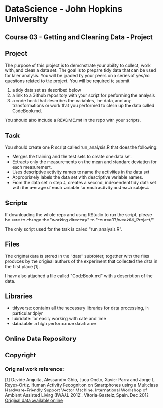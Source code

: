 # DataScience - John Hopkins University

## Course 03 - Getting and Cleaning Data - Project

## Project
The purpose of this project is to demonstrate your ability to collect, 
work with, and clean a data set. The goal is to prepare tidy data that can be 
used for later analysis. 
You will be graded by your peers on a series of yes/no questions related 
to the project. 
You will be required to submit: 
1. a tidy data set as described below
2. a link to a Github repository with your script for performing the analysis
3. a code book that describes the variables, the data, and any transformations 
  or work that you performed to clean up the data called CodeBook.md. 

You should also include a README.md in the repo with your scripts. 

## Task 
You should create one R script called run_analysis.R that does the following:
- Merges the training and the test sets to create one data set.
- Extracts only the measurements on the mean and standard deviation for each 
  measurement. 
- Uses descriptive activity names to name the activities in the data set
- Appropriately labels the data set with descriptive variable names. 
- From the data set in step 4, creates a second, independent tidy data set with 
  the average of each variable for each activity and each subject.


## Scripts
If downloading the whole repo and using RStudio to run the script, please
be sure to change the "working directory" to "course03/week04_Project/"

The only script used for the task is called "run_analysis.R".

## Files
The original data is stored in the "data" subfolder, together with the files
produces by the original authors of the experiment that collected the data in 
the first place [1].

I have also attached a file called "CodeBook.md" with a description of the data.

## Libraries
- tidyverse: contains all the necessary libraries for data processing, in 
  particular dplyr
- lubridate: for easily working with date and time 
- data.table: a high performance dataframe

## Online Data Repository


## Copyright
### Original work reference:
[1] Davide Anguita, Alessandro Ghio, Luca Oneto, Xavier Parra and 
Jorge L. Reyes-Ortiz. 
Human Activity Recognition on Smartphones using a Multiclass Hardware-Friendly 
Support Vector Machine. 
International Workshop of Ambient Assisted Living (IWAAL 2012). 
Vitoria-Gasteiz, Spain. Dec 2012
[Original data available online](http://archive.ics.uci.edu/ml/datasets/Human+Activity+Recognition+Using+Smartphones)
